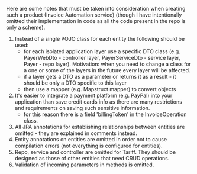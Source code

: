 Here are some notes that must be taken into consideration when creating such a product (Invoice Automation service)
(though I have intentionally omitted their implementation in code as all the code present in the repo is only a scheme).

1. Instead of a single POJO class for each entity the following should be used:
    - for each isolated application layer use a specific DTO class (e.g. PayerWebDto - controller layer, 
   PayerServiceDto - service layer, Payer - repo layer). Motivation: when you need to change a class for a one or some of 
   the layers in the future every layer will be affected. 
    - if a layer gets a DTO as a parameter or returns it as a result - it should be only a DTO specific to this layer
    - then use a mapper (e.g. Mapstruct mapper) to convert objects 
2. It's easier to integrate a payment platform (e.g. PayPal) into your application than save credit cards info as there are many 
restrictions and requirements on saving such sensitive information. 
   - for this reason there is a field 'billingToken' in the InvoiceOperation class.
3. All JPA annotations for establishing relationships between entities are omitted - they are explained in comments instead.
4. Entity annotations on entities are omitted in order not to cause compilation errors (not everything 
is configured for entities).
5. Repo, service and controller are omitted for Tariff. They should be designed as those of other entities that need
CRUD operations.
6. Validation of incoming parameters in methods is omitted.